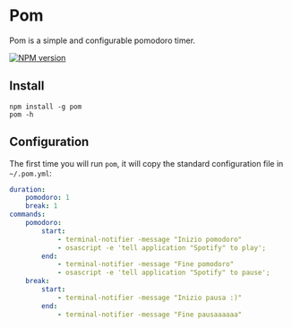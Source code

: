 # Pom
Pom is a simple and configurable pomodoro timer.

[![NPM version](https://badge.fury.io/js/pom.png)](http://badge.fury.io/js/pom)

## Install
```
npm install -g pom
pom -h
```

## Configuration
The first time you will run `pom`, it will copy the standard configuration file in `~/.pom.yml`:

```yml
duration:
    pomodoro: 1
    break: 1
commands:
    pomodoro:
        start:
            - terminal-notifier -message "Inizio pomodoro"
            - osascript -e 'tell application "Spotify" to play';
        end:
            - terminal-notifier -message "Fine pomodoro"
            - osascript -e 'tell application "Spotify" to pause';
    break:
        start:
            - terminal-notifier -message "Inizio pausa :)"
        end:
            - terminal-notifier -message "Fine pausaaaaaa"
```
